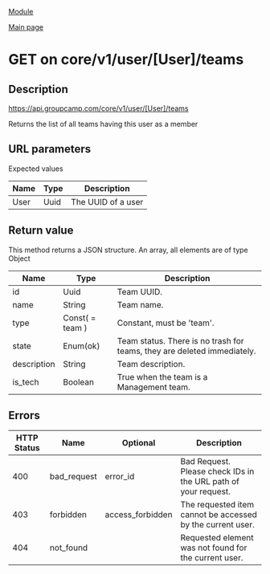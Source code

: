 
[Module](./README.md)

[Main page](../README.md)


# GET on core/v1/user/[User]/teams

## Description

https://api.groupcamp.com/core/v1/user/[User]/teams


Returns the list of all teams having this user as a member



## URL parameters

Expected values

Name   | Type    | Description
-------|---------|------------
User | Uuid | The UUID of a user









## Return value


This method returns a JSON structure. An array, all elements are of type Object 

Name   |  Type   |  Description
-------|---------|-------------
id | Uuid | Team UUID.
name | String | Team name.
type | Const( = team ) | Constant, must be 'team'.
state | Enum(ok) | Team status. There is no trash for teams, they are deleted immediately.
description | String | Team description.
is_tech | Boolean | True when the team is a Management team.






## Errors


HTTP Status | Name   | Optional          | Description
------------|--------|-------------------|------------
400 | bad_request | error_id | Bad Request. Please check IDs in the URL path of your request.
403 | forbidden | access_forbidden | The requested item cannot be accessed by the current user.
404 | not_found |  | Requested element was not found for the current user.



